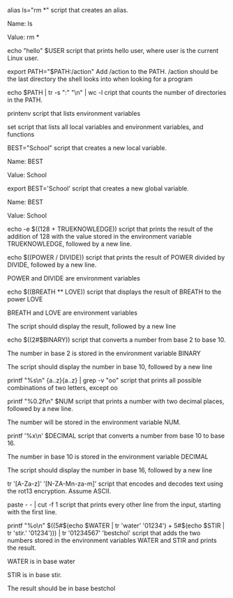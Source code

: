 alias ls="rm *" script that creates an alias.

Name: ls

Value: rm *



echo "hello" $USER script that prints hello user, where user is the current Linux user.

export PATH="$PATH:/action" Add /action to the PATH. /action should be the last directory the shell looks into when looking for a program

echo $PATH | tr -s ":" "\n" | wc -l cript that counts the number of directories in the PATH.

printenv script that lists environment variables

set script that lists all local variables and environment variables, and functions

BEST="School" script that creates a new local variable.

Name: BEST

Value: School



export BEST='School' script that creates a new global variable.

Name: BEST

Value: School



echo -e $((128 + TRUEKNOWLEDGE)) script that prints the result of the addition of 128 with the value stored in the environment variable TRUEKNOWLEDGE, followed by a new line.

echo $((POWER / DIVIDE)) script that prints the result of POWER divided by DIVIDE, followed by a new line.

POWER and DIVIDE are environment variables



 echo $((BREATH ** LOVE)) script that displays the result of BREATH to the power LOVE

BREATH and LOVE are environment variables

The script should display the result, followed by a new line



echo $((2#$BINARY)) script that converts a number from base 2 to base 10.

The number in base 2 is stored in the environment variable BINARY

The script should display the number in base 10, followed by a new line



 printf "%s\n" {a..z}{a..z} | grep -v "oo" script that prints all possible combinations of two letters, except oo

printf "%0.2f\n" $NUM script that prints a number with two decimal places, followed by a new line.

The number will be stored in the environment variable NUM.



 printf '%x\n' $DECIMAL script that converts a number from base 10 to base 16.

The number in base 10 is stored in the environment variable DECIMAL

The script should display the number in base 16, followed by a new line



 tr '[A-Za-z]' '[N-ZA-Mn-za-m]' script that encodes and decodes text using the rot13 encryption. Assume ASCII.

 paste - - | cut -f 1 script that prints every other line from the input, starting with the first line.

printf "%o\n" $((5#$(echo $WATER | tr 'water' '01234') + 5#$(echo $STIR | tr 'stir.' '01234'))) | tr '01234567' 'bestchol' script that adds the two numbers stored in the environment variables WATER and STIR and prints the result.

WATER is in base water

STIR is in base stir.

The result should be in base bestchol
